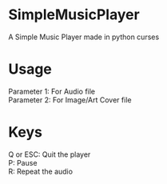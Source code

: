 # SimpleMusicPlayer
A Simple Music Player made in python curses

# Usage
Parameter 1: For Audio file <br />
Parameter 2: For Image/Art Cover file

# Keys
Q or ESC: Quit the player <br />
P: Pause <br />
R: Repeat the audio<br />
